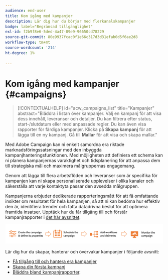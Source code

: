 ```yaml
---
audience: end-user
title: Kom igång med kampanjer
description: Lär dig hur du börjar med flerkanalskampanjer
badge: label="Begränsad tillgänglighet"
exl-id: f2b9f8e6-5ded-4a47-89e9-96650cd78229
source-git-commit: 80e9937fcac0f1e66c317d3d31efab0d5f6ae2d8
workflow-type: tm+mt
source-wordcount: '214'
ht-degree: 1%

---
```



# Kom igång med kampanjer {#campaigns}

>[!CONTEXTUALHELP]
>id="acw_campaigns_list"
>title="Kampanjer"
>abstract="Bläddra i listan över kampanjer. Välj en kampanj för att visa dess innehåll, leveranser och detaljer. Du kan filtrera efter status, start-/slutdatum eller med anpassade regler. Du kan även visa rapporter för färdiga kampanjer. Klicka på **Skapa kampanj** för att lägga till en ny kampanj. Gå till **Mallar** för att visa och skapa mallar."


Med Adobe Campaign kan ni enkelt samordna era riktade marknadsföringssatsningar med den inbyggda kampanjhanteringsfunktionen. Med möjligheten att definiera ett schema kan ni planera kampanjernas varaktighet och tidsplanering för att anpassa dem till strategiska mål och maximera målgruppernas engagemang.

Genom att lägga till flera arbetsflöden och leveranser som är specifika för kampanjen kan ni skapa personaliserade upplevelser i olika kanaler och säkerställa att varje kontaktyta passar den avsedda målgruppen.

Kampanjerna erbjuder dedikerade rapporteringsmått för att få omfattande insikter om resultatet för hela kampanjen, så att ni kan bedöma hur effektiv den är, identifiera trender och fatta datadrivna beslut för att optimera framtida insatser. Upptäck hur du får tillgång till och förstår kampanjrapporter i [det här avsnittet](../reporting/campaign-reports.md).

![Kampanjflöde](assets/campaign-flow.png)

Lär dig hur du skapar, hanterar och övervakar kampanjer i följande avsnitt:

* [Få tillgång till och hantera era kampanjer](manage-campaigns.md)
* [Skapa din första kampanj](create-campaigns.md)
* [Bläddra bland kampanjrapporter](../reporting/campaign-reports.md).


